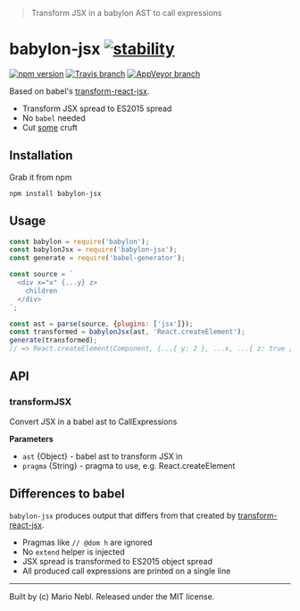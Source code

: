 > Transform JSX in a babylon AST to call expressions

# babylon-jsx [![stability][0]][1]

[![npm version][6]][7] [![Travis branch][2]][3] [![AppVeyor branch][4]][5]

Based on babel's [transform-react-jsx](https://babeljs.io/docs/plugins/transform-react-jsx).

*  Transform JSX spread to ES2015 spread
*  No `babel` needed
*  Cut [some](#differences) cruft

## Installation

Grab it from npm

```shell
npm install babylon-jsx
```

## Usage

```js
const babylon = require('babylon');
const babylonJsx = require('babylon-jsx');
const generate = require('babel-generator');

const source = `
  <div x="x" {...y} z>
    children
  </div>
`;

const ast = parse(source, {plugins: ['jsx']});
const transformed = babylonJsx(ast, 'React.createElement');
generate(transformed);
// => React.createElement(Component, {...{ y: 2 }, ...x, ...{ z: true }});
```

## API

<!-- Generated by documentation.js. Update this documentation by updating the source code. -->

### transformJSX

Convert JSX in a babel ast to CallExpressions

**Parameters**

-   `ast`  {Object} - babel ast to transform JSX in
-   `pragma`  {String} - pragma to use, e.g. React.createElement


## Differences to babel

`babylon-jsx` produces output that differs from that created by [transform-react-jsx](https://babeljs.io/docs/plugins/transform-react-jsx/).


*  Pragmas like `// @dom h` are ignored
*  No `extend` helper is injected
*  JSX spread is transformed to ES2015 object spread
*  All produced call expressions are printed on a single line

---

Built by (c) Mario Nebl. Released under the MIT license.

[0]: https://img.shields.io/badge/stability-experimental-orange.svg?style=flat-square
[1]: https://nodejs.org/api/documentation.html#documentation_stability_index
[2]: https://img.shields.io/travis/marionebl/babylon-jsx/master.svg?style=flat-square
[3]: https://travis-ci.org/marionebl/babylon-jsx
[4]: https://img.shields.io/appveyor/ci/marionebl/babylon-jsx/master.svg?style=flat-square
[5]: https://ci.appveyor.com/project/marionebl/babylon-jsx
[6]: https://img.shields.io/npm/v/babylon-jsx.svg?style=flat-square
[7]: https://npmjs.org/package/babylon-jsx